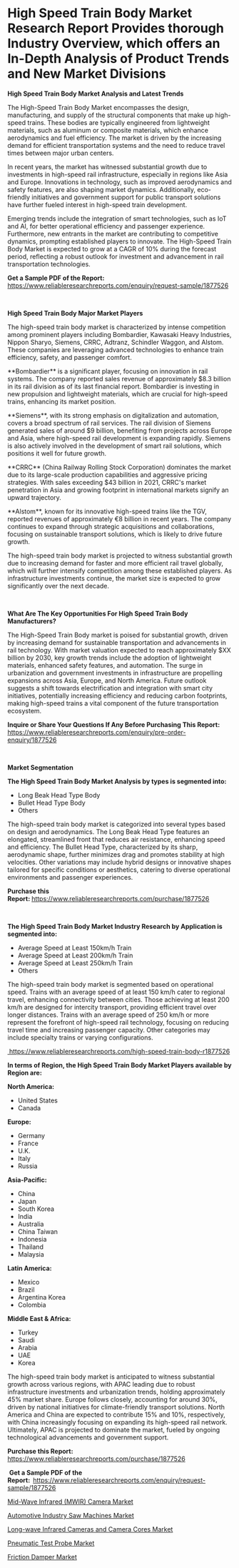 <p><h1>High Speed Train Body Market Research Report Provides thorough Industry Overview, which offers an In-Depth Analysis of Product Trends and New Market Divisions</h1></p><p><strong>High Speed Train Body Market Analysis and Latest Trends</strong></p>
<p><p>The High-Speed Train Body Market encompasses the design, manufacturing, and supply of the structural components that make up high-speed trains. These bodies are typically engineered from lightweight materials, such as aluminum or composite materials, which enhance aerodynamics and fuel efficiency. The market is driven by the increasing demand for efficient transportation systems and the need to reduce travel times between major urban centers.</p><p>In recent years, the market has witnessed substantial growth due to investments in high-speed rail infrastructure, especially in regions like Asia and Europe. Innovations in technology, such as improved aerodynamics and safety features, are also shaping market dynamics. Additionally, eco-friendly initiatives and government support for public transport solutions have further fueled interest in high-speed train development.</p><p>Emerging trends include the integration of smart technologies, such as IoT and AI, for better operational efficiency and passenger experience. Furthermore, new entrants in the market are contributing to competitive dynamics, prompting established players to innovate. The High-Speed Train Body Market is expected to grow at a CAGR of 10% during the forecast period, reflecting a robust outlook for investment and advancement in rail transportation technologies.</p></p>
<p><strong>Get a Sample PDF of the Report:&nbsp;</strong> <a href="https://www.reliableresearchreports.com/enquiry/request-sample/1877526?utm_campaign=34&utm_medium=2&utm_source=Github&utm_content=ia&utm_term=28022025&utm_id=high-speed-train-body">https://www.reliableresearchreports.com/enquiry/request-sample/1877526</a></p>
<p>&nbsp;</p>
<p><strong>High Speed Train Body Major Market Players</strong></p>
<p><p>The high-speed train body market is characterized by intense competition among prominent players including Bombardier, Kawasaki Heavy Industries, Nippon Sharyo, Siemens, CRRC, Adtranz, Schindler Waggon, and Alstom. These companies are leveraging advanced technologies to enhance train efficiency, safety, and passenger comfort.</p><p>**Bombardier** is a significant player, focusing on innovation in rail systems. The company reported sales revenue of approximately $8.3 billion in its rail division as of its last financial report. Bombardier is investing in new propulsion and lightweight materials, which are crucial for high-speed trains, enhancing its market position.</p><p>**Siemens**, with its strong emphasis on digitalization and automation, covers a broad spectrum of rail services. The rail division of Siemens generated sales of around $9 billion, benefiting from projects across Europe and Asia, where high-speed rail development is expanding rapidly. Siemens is also actively involved in the development of smart rail solutions, which positions it well for future growth.</p><p>**CRRC** (China Railway Rolling Stock Corporation) dominates the market due to its large-scale production capabilities and aggressive pricing strategies. With sales exceeding $43 billion in 2021, CRRC's market penetration in Asia and growing footprint in international markets signify an upward trajectory.</p><p>**Alstom**, known for its innovative high-speed trains like the TGV, reported revenues of approximately €8 billion in recent years. The company continues to expand through strategic acquisitions and collaborations, focusing on sustainable transport solutions, which is likely to drive future growth.</p><p>The high-speed train body market is projected to witness substantial growth due to increasing demand for faster and more efficient rail travel globally, which will further intensify competition among these established players. As infrastructure investments continue, the market size is expected to grow significantly over the next decade.</p></p>
<p>&nbsp;</p>
<p><strong>What Are The Key Opportunities For High Speed Train Body Manufacturers?</strong></p>
<p><p>The High-Speed Train Body market is poised for substantial growth, driven by increasing demand for sustainable transportation and advancements in rail technology. With market valuation expected to reach approximately $XX billion by 2030, key growth trends include the adoption of lightweight materials, enhanced safety features, and automation. The surge in urbanization and government investments in infrastructure are propelling expansions across Asia, Europe, and North America. Future outlook suggests a shift towards electrification and integration with smart city initiatives, potentially increasing efficiency and reducing carbon footprints, making high-speed trains a vital component of the future transportation ecosystem.</p></p>
<p><strong>Inquire or Share Your Questions If Any Before Purchasing This Report:</strong> <a href="https://www.reliableresearchreports.com/enquiry/pre-order-enquiry/1877526?utm_campaign=34&utm_medium=2&utm_source=Github&utm_content=ia&utm_term=28022025&utm_id=high-speed-train-body">https://www.reliableresearchreports.com/enquiry/pre-order-enquiry/1877526</a></p>
<p>&nbsp;</p>
<p><strong>Market Segmentation</strong></p>
<p><strong>The High Speed Train Body Market Analysis by types is segmented into:</strong></p>
<p><ul><li>Long Beak Head Type Body</li><li>Bullet Head Type Body</li><li>Others</li></ul></p>
<p><p>The high-speed train body market is categorized into several types based on design and aerodynamics. The Long Beak Head Type features an elongated, streamlined front that reduces air resistance, enhancing speed and efficiency. The Bullet Head Type, characterized by its sharp, aerodynamic shape, further minimizes drag and promotes stability at high velocities. Other variations may include hybrid designs or innovative shapes tailored for specific conditions or aesthetics, catering to diverse operational environments and passenger experiences.</p></p>
<p><strong>Purchase this Report:&nbsp;</strong><a href="https://www.reliableresearchreports.com/purchase/1877526?utm_campaign=34&utm_medium=2&utm_source=Github&utm_content=ia&utm_term=28022025&utm_id=high-speed-train-body">https://www.reliableresearchreports.com/purchase/1877526</a></p>
<p>&nbsp;</p>
<p><strong>The High Speed Train Body Market Industry Research by Application is segmented into:</strong></p>
<p><ul><li>Average Speed at Least 150km/h Train</li><li>Average Speed at Least 200km/h Train</li><li>Average Speed at Least 250km/h Train</li><li>Others</li></ul></p>
<p><p>The high-speed train body market is segmented based on operational speed. Trains with an average speed of at least 150 km/h cater to regional travel, enhancing connectivity between cities. Those achieving at least 200 km/h are designed for intercity transport, providing efficient travel over longer distances. Trains with an average speed of 250 km/h or more represent the forefront of high-speed rail technology, focusing on reducing travel time and increasing passenger capacity. Other categories may include specialty trains or varying configurations.</p></p>
<p><a href="https://www.reliableresearchreports.com/high-speed-train-body-r1877526?utm_campaign=34&utm_medium=2&utm_source=Github&utm_content=ia&utm_term=28022025&utm_id=high-speed-train-body">&nbsp;https://www.reliableresearchreports.com/high-speed-train-body-r1877526</a></p>
<p><strong>In terms of Region, the High Speed Train Body Market Players available by Region are:</strong></p>
<p>
    <p> <strong> North America: </strong>
        <ul>
            <li>United States</li>
            <li>Canada</li>
        </ul>
        </p> 
    <p> <strong> Europe: </strong>
        <ul>
            <li>Germany</li>
            <li>France</li>
            <li>U.K.</li>
            <li>Italy</li>
            <li>Russia</li>
        </ul>
        </p> 
    <p> <strong> Asia-Pacific: </strong>
        <ul>
            <li>China</li>
            <li>Japan</li>
            <li>South Korea</li>
            <li>India</li>
            <li>Australia</li>
            <li>China Taiwan</li>
            <li>Indonesia</li>
            <li>Thailand</li>
            <li>Malaysia</li>
        </ul>
        </p> 
    <p> <strong> Latin America: </strong>
        <ul>
            <li>Mexico</li>
            <li>Brazil</li>
            <li>Argentina Korea</li>
            <li>Colombia</li>
        </ul>
        </p> 
    <p> <strong> Middle East & Africa: </strong>
        <ul>
            <li>Turkey</li>
            <li>Saudi</li>
            <li>Arabia</li>
            <li>UAE</li>
            <li>Korea</li>
        </ul>
    </p>
    </p>
<p><p>The high-speed train body market is anticipated to witness substantial growth across various regions, with APAC leading due to robust infrastructure investments and urbanization trends, holding approximately 45% market share. Europe follows closely, accounting for around 30%, driven by national initiatives for climate-friendly transport solutions. North America and China are expected to contribute 15% and 10%, respectively, with China increasingly focusing on expanding its high-speed rail network. Ultimately, APAC is projected to dominate the market, fueled by ongoing technological advancements and government support.</p></p>
<p><strong>Purchase this Report: </strong><a href="https://www.reliableresearchreports.com/purchase/1877526?utm_campaign=34&utm_medium=2&utm_source=Github&utm_content=ia&utm_term=28022025&utm_id=high-speed-train-body">https://www.reliableresearchreports.com/purchase/1877526</a></p>
<p>&nbsp;<strong>Get a Sample PDF of the Report:&nbsp;&nbsp;</strong><a href="https://www.reliableresearchreports.com/enquiry/request-sample/1877526?utm_campaign=34&utm_medium=2&utm_source=Github&utm_content=ia&utm_term=28022025&utm_id=high-speed-train-body">https://www.reliableresearchreports.com/enquiry/request-sample/1877526</a></p>
<p><strong></strong></p>
<p><p><a href="https://github.com/abexjeliti/Market-Research-Report-List-1/blob/main/mid-wave-infrared-mwir-camera-market.md?utm_campaign=34&utm_medium=2&utm_source=Github&utm_content=ia&utm_term=28022025&utm_id=high-speed-train-body">Mid-Wave Infrared (MWIR) Camera Market</a></p><p><a href="https://github.com/rreynagjysma65/Market-Research-Report-List-1/blob/main/automotive-industry-saw-machines-market.md?utm_campaign=34&utm_medium=2&utm_source=Github&utm_content=ia&utm_term=28022025&utm_id=high-speed-train-body">Automotive Industry Saw Machines Market</a></p><p><a href="https://github.com/duzcupetriv/Market-Research-Report-List-1/blob/main/long-wave-infrared-cameras-and-camera-cores-market.md?utm_campaign=34&utm_medium=2&utm_source=Github&utm_content=ia&utm_term=28022025&utm_id=high-speed-train-body">Long-wave Infrared Cameras and Camera Cores Market</a></p><p><a href="https://github.com/hervedeidadw/Market-Research-Report-List-1/blob/main/pneumatic-test-probe-market.md?utm_campaign=34&utm_medium=2&utm_source=Github&utm_content=ia&utm_term=28022025&utm_id=high-speed-train-body">Pneumatic Test Probe Market</a></p><p><a href="https://github.com/okornevonywx/Market-Research-Report-List-1/blob/main/friction-damper-market.md?utm_campaign=34&utm_medium=2&utm_source=Github&utm_content=ia&utm_term=28022025&utm_id=high-speed-train-body">Friction Damper Market</a></p></p>